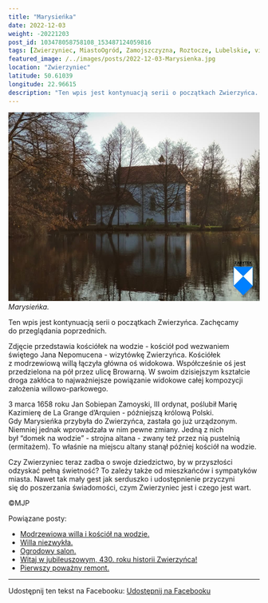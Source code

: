 ```yaml
---
title: "Marysieńka"
date: 2022-12-03
weight: -20221203
post_id: 103478058758108_153487124059816
tags: [Zwierzyniec, MiastoOgród, Zamojszczyzna, Roztocze, Lubelskie, villarestituta, turystyka, dziedzictwo, zabytki, krajobrazy, kościoły]
featured_image: /../images/posts/2022-12-03-Marysienka.jpg
location: "Zwierzyniec"
latitude: 50.61039
longitude: 22.96615
description: "Ten wpis jest kontynuacją serii o początkach Zwierzyńca. Zachęcamy do przeglądania poprzednich...."
---
```


![Marysieńka.](/images/posts/2022-12-03-Marysienka.jpg)
*Marysieńka.*

Ten wpis jest kontynuacją serii o początkach Zwierzyńca. Zachęcamy do przeglądania poprzednich.

Zdjęcie przedstawia kościółek na wodzie - kościół pod wezwaniem świętego Jana Nepomucena - wizytówkę Zwierzyńca. Kościółek z modrzewiową willą łączyła główna oś widokowa. Współcześnie oś jest przedzielona na pół przez ulicę Browarną. W swoim dzisiejszym kształcie droga zakłóca to najważniejsze powiązanie widokowe całej kompozycji założenia willowo-parkowego.

3 marca 1658 roku Jan Sobiepan Zamoyski, III ordynat, poślubił Marię Kazimierę de La Grange d’Arquien - późniejszą królową Polski. Gdy Marysieńka przybyła do Zwierzyńca, zastała go już urządzonym. Niemniej jednak wprowadzała w nim pewne zmiany. Jedną z nich był “domek na wodzie” - strojna altana - zwany też przez nią pustelnią (ermitażem). To właśnie na miejscu altany stanął później kościół na wodzie.

Czy Zwierzyniec teraz zadba o swoje dziedzictwo, by w przyszłości odzyskać pełną świetność?
To zależy także od mieszkańców i sympatyków miasta.
Nawet tak mały gest jak serduszko i udostępnienie przyczyni się do poszerzania świadomości, czym Zwierzyniec jest i czego jest wart.



©MJP

Powiązane posty:
- [Modrzewiowa willa i kościół na wodzie.](/posts/Modrzewiowa-willa-i-kosciol-na-wodzie)
- [Willa niezwykła.](/posts/Willa-niezwykla)
- [Ogrodowy salon.](/posts/Ogrodowy-salon)
- [Witaj w jubileuszowym, 430. roku historii Zwierzyńca!](/posts/Witaj-w-jubileuszowym-430-roku-historii-Zwierzynca)
- [Pierwszy poważny remont.](/posts/Pierwszy-powazny-remont)


---

Udostępnij ten tekst na Facebooku:
[Udostępnij na Facebooku](https://www.facebook.com/sharer/sharer.php?u=https://stowarzyszeniewachniewskiej.pl/posts/Marysienka)

<script type="application/ld+json">
{
  "@context": "https://schema.org",
  "@type": "BlogPosting",
  "headline": "Marysieńka.",
  "datePublished": "2022-12-03",
  "dateModified": "2022-12-03",
  "author": {
    "@type": "Person",
    "name": "Michał Jan Patyk"
  },
  "publisher": {
    "@type": "Organization",
    "name": "Stowarzyszenie im. Aleksandry Wachniewskiej",
    "logo": {
      "@type": "ImageObject",
      "url": "https://stowarzyszeniewachniewskiej.pl/images/logo/logo.svg"
    }
  },
  "mainEntityOfPage": {
    "@type": "WebPage",
    "@id": "https://stowarzyszeniewachniewskiej.pl/posts/Marysienka"
  },
  "image": {
    "@type": "ImageObject",
    "url": "https://stowarzyszeniewachniewskiej.pl/images/posts/2022-12-03-Marysienka.jpg"
  },
  "articleSection": "Dziedzictwo Kulturowe i Zabytki",
  "keywords": "Zwierzyniec, MiastoOgród, Zamojszczyzna, Roztocze, Lubelskie, villarestituta, turystyka, dziedzictwo, zabytki, krajobrazy, kościoły",
  "wordCount": 163,
  "articleBody": "Ten wpis jest kontynuacją serii o początkach Zwierzyńca. Zachęcamy do przeglądania poprzednich.\n\nZdjęcie przedstawia kościółek na wodzie - kościół pod wezwaniem świętego Jana Nepomucena - wizytówkę Zwierzyńca. Kościółek z modrzewiową willą łączyła główna oś widokowa. Współcześnie oś jest przedzielona na pół przez ulicę Browarną. W swoim dzisiejszym kształcie droga zakłóca to najważniejsze powiązanie widokowe całej kompozycji założenia willowo-parkowego.\n\n3 marca 1658 roku Jan Sobiepan Zamoyski, III ordynat, poślubił Marię Kazimierę de La Grange d’Arquien - późniejszą królową Polski. Gdy Marysieńka przybyła do Zwierzyńca, zastała go już urządzonym. Niemniej jednak wprowadzała w nim pewne zmiany. Jedną z nich był “domek na wodzie” - strojna altana - zwany też przez nią pustelnią (ermitażem). To właśnie na miejscu altany stanął później kościół na wodzie. \n\nCzy Zwierzyniec teraz zadba o swoje dziedzictwo, by w przyszłości odzyskać pełną świetność?\nTo zależy także od mieszkańców i sympatyków miasta. \nNawet tak mały gest jak serduszko i udostępnienie przyczyni się do poszerzania świadomości, czym Zwierzyniec jest i czego jest wart.\n \n          \n\n©MJP",
  "description": "Odkryj piękno Zwierzyńca i jego zabytki.",
  "copyrightHolder": {
    "@type": "Person",
    "name": "Michał Jan Patyk"
  }
}
</script>
<script type="application/ld+json">
{
  "@context": "https://schema.org",
  "@type": "BreadcrumbList",
  "itemListElement": [
    {
      "@type": "ListItem",
      "position": 1,
      "name": "Home",
      "item": "https://stowarzyszeniewachniewskiej.pl"
    },
    {
      "@type": "ListItem",
      "position": 2,
      "name": "posts",
      "item": "https://stowarzyszeniewachniewskiej.pl/posts"
    },
    {
      "@type": "ListItem",
      "position": 3,
      "name": "Marysieńka.",
      "item": "https://stowarzyszeniewachniewskiej.pl/posts/Marysienka"
    }
  ]
}
</script>
